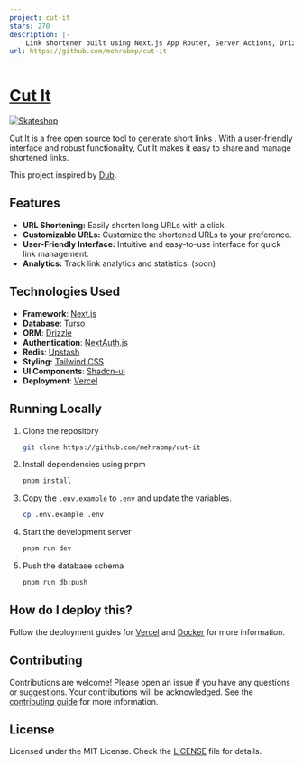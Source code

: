 ```yaml
---
project: cut-it
stars: 270
description: |-
    Link shortener built using Next.js App Router, Server Actions, Drizzle ORM, Turso and styled with shadcn ui
url: https://github.com/mehrabmp/cut-it
---
```


# [Cut It](https://cutit.vercel.app/)

[![Skateshop](./public/images/screenshot.png)](https://cutit.vercel.app/)

Cut It is a free open source tool to generate short links
. With a user-friendly interface and robust functionality, Cut It makes it easy to share and manage shortened links.

This project inspired by [Dub](https://dub.co).

## Features

- **URL Shortening:** Easily shorten long URLs with a click.
- **Customizable URLs:** Customize the shortened URLs to your preference.
- **User-Friendly Interface:** Intuitive and easy-to-use interface for quick link management.
- **Analytics:** Track link analytics and statistics. (soon)

## Technologies Used

- **Framework**: [Next.js](https://nextjs.org/)
- **Database**: [Turso](https://turso.tech/)
- **ORM**: [Drizzle](https://orm.drizzle.team/)
- **Authentication**: [NextAuth.js](https://next-auth.js.org/)
- **Redis**: [Upstash](https://upstash.com/)
- **Styling:** [Tailwind CSS](https://tailwindcss.com)
- **UI Components**: [Shadcn-ui](https://ui.shadcn.com/)
- **Deployment**: [Vercel](https://vercel.com)

## Running Locally

1. Clone the repository

   ```bash
   git clone https://github.com/mehrabmp/cut-it
   ```

2. Install dependencies using pnpm

   ```bash
   pnpm install
   ```

3. Copy the `.env.example` to `.env` and update the variables.

   ```bash
   cp .env.example .env
   ```

4. Start the development server

   ```bash
   pnpm run dev
   ```

5. Push the database schema

   ```bash
   pnpm run db:push
   ```

## How do I deploy this?

Follow the deployment guides for [Vercel](https://create.t3.gg/en/deployment/vercel) and [Docker](https://create.t3.gg/en/deployment/docker) for more information.

## Contributing

Contributions are welcome! Please open an issue if you have any questions or suggestions. Your contributions will be acknowledged. See the [contributing guide](./CONTRIBUTING.md) for more information.

## License

Licensed under the MIT License. Check the [LICENSE](./LICENSE) file for details.

